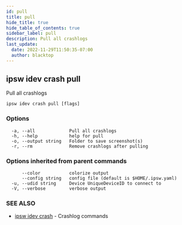 ```yaml
---
id: pull
title: pull
hide_title: true
hide_table_of_contents: true
sidebar_label: pull
description: Pull all crashlogs
last_update:
  date: 2022-11-29T11:50:35-07:00
  author: blacktop
---
```

## ipsw idev crash pull

Pull all crashlogs

```
ipsw idev crash pull [flags]
```

### Options

```
  -a, --all             Pull all crashlogs
  -h, --help            help for pull
  -o, --output string   Folder to save screenshot(s)
  -r, --rm              Remove crashlogs after pulling
```

### Options inherited from parent commands

```
      --color           colorize output
      --config string   config file (default is $HOME/.ipsw.yaml)
  -u, --udid string     Device UniqueDeviceID to connect to
  -V, --verbose         verbose output
```

### SEE ALSO

* [ipsw idev crash](/docs/cli/ipsw/idev/crash)	 - Crashlog commands

